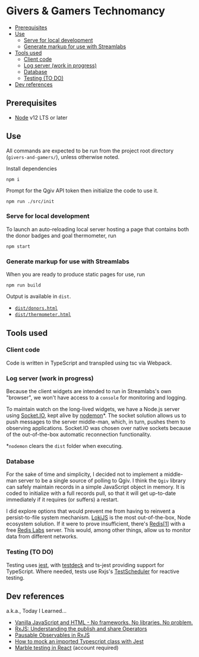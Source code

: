 # Givers & Gamers Technomancy

- [Prerequisites](#prerequisites)
- [Use](#use)
  - [Serve for local development](#serve-for-local-development)
  - [Generate markup for use with Streamlabs](#generate-markup-for-use-with-streamlabs)
- [Tools used](#tools-used)
  - [Client code](#client-code)
  - [Log server (work in progress)](#log-server-work-in-progress)
  - [Database](#database)
  - [Testing (TO DO)](#testing-to-do)
- [Dev references](#dev-references)

## Prerequisites
* [Node](https://nodejs.org/en/download/) v12 LTS or later

## Use
All commands are expected to be run from the project root directory
(`givers-and-gamers/`), unless otherwise noted.

Install dependencies
```shell
npm i
```

Prompt for the Qgiv API token then initialize the code to use it.
```shell
npm run ./src/init
```

### Serve for local development
To launch an auto-reloading local server hosting a page that contains both the
donor badges and goal thermometer, run
```shell
npm start
```

### Generate markup for use with Streamlabs
When you are ready to produce static pages for use, run
```shell
npm run build
```

Output is available in `dist`.
 * [`dist/donors.html`](./dist/donors.html)
 * [`dist/thermometer.html`](./dist/thermometer.html)


## Tools used
### Client code
Code is written in TypeScript and transpiled using tsc via Webpack.

### Log server (work in progress)
Because the client widgets are intended to run in Streamlabs's own "browser",
we won't have access to a `console` for monitoring and logging.

To maintain watch on the long-lived widgets, we have a Node.js server using
[Socket.IO](https://www.npmjs.com/package/socket.io), kept alive
by [nodemon](https://github.com/remy/nodemon#nodemon)*. The socket
solution allows us to push messages to the server middle-man, which, in turn,
pushes them to observing applications. Socket.IO was chosen over native
sockets because of the out-of-the-box automatic reconnection functionality.

*`nodemon` clears the `dist` folder when executing.

### Database
For the sake of time and simplicity, I decided not to implement a middle-man
server to be a single source of polling to Qgiv. I think the `Qgiv` library
can safely maintain records in a simple JavaScript object in memory. It is
coded to initialize with a full records pull, so that it will get up-to-date
immediately if it requires (or suffers) a restart.

I did explore options that would prevent me from having to reinvent a
persist-to-file system mechanism.
[LokiJS](https://github.com/techfort/LokiJS#lokijs) is the most out-of-the-box,
Node ecosystem solution. If it were to prove insufficient, there's
[Redis](https://redis.js.org/)[[1](https://stackoverflow.com/a/19489635)]
with a free [Redis Labs](https://redislabs.com/redis-enterprise-cloud/pricing/)
server. This would, among other things, allow us to monitor data from
different networks.

### Testing (TO DO)
Testing uses [jest](https://jestjs.io/docs/en/getting-started), with [testdeck](https://testdeck.org/pages/guide/basics) and ts-jest providing support for TypeScript.
Where needed, tests use Rxjs's [TestScheduler](https://rxjs-dev.firebaseapp.com/guide/testing/marble-testing) for reactive testing.

## Dev references
a.k.a., Today I Learned...
 * [Vanilla JavaScript and HTML - No frameworks. No libraries. No problem.](https://johnpapa.net/render-html-2/)
 * [RxJS: Understanding the publish and share Operators](https://ncjamieson.com/understanding-publish-and-share/)
 * [Pausable Observables in RxJS](https://kddsky.medium.com/pauseable-observables-in-rxjs-58ce2b8c7dfd)
 * [How to mock an imported Typescript class with Jest](https://dev.to/codedivoire/how-to-mock-an-imported-typescript-class-with-jest-2g7j)
 * [Marble testing in React](https://medium.com/swlh/marble-testing-in-react-ba0639441afa) (account required)
